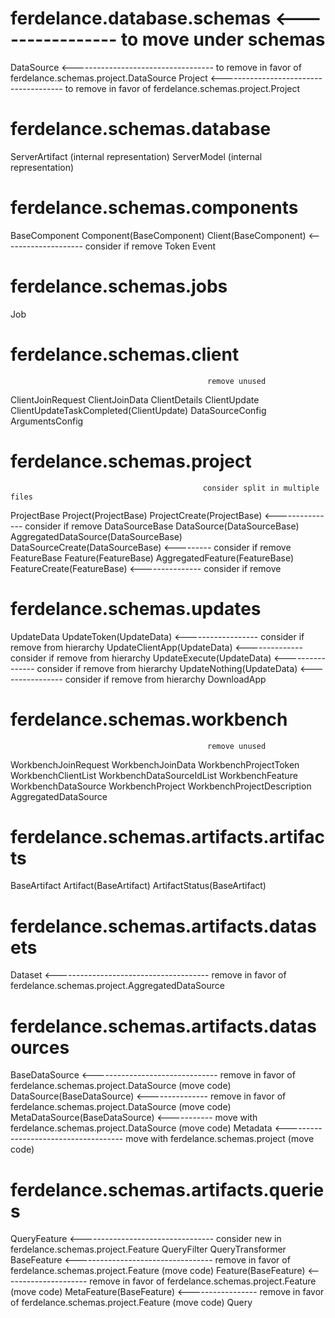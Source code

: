 # ferdelance.database.schemas <---------------- to move under schemas

DataSource <----------------------------------- to remove in favor of ferdelance.schemas.project.DataSource
Project <-------------------------------------- to remove in favor of ferdelance.schemas.project.Project

# ferdelance.schemas.database

ServerArtifact                                  (internal representation)
ServerModel                                     (internal representation)

# ferdelance.schemas.components

BaseComponent
    Component(BaseComponent)
    Client(BaseComponent) <-------------------- consider if remove
Token
Event

# ferdelance.schemas.jobs

Job

# ferdelance.schemas.client

                                                remove unused
ClientJoinRequest
ClientJoinData
ClientDetails
ClientUpdate
    ClientUpdateTaskCompleted(ClientUpdate)
DataSourceConfig
ArgumentsConfig

# ferdelance.schemas.project

                                               consider split in multiple files
ProjectBase
    Project(ProjectBase)
    ProjectCreate(ProjectBase) <--------------- consider if remove
DataSourceBase
    DataSource(DataSourceBase)
    AggregatedDataSource(DataSourceBase)
    DataSourceCreate(DataSourceBase) <--------- consider if remove
FeatureBase
    Feature(FeatureBase)
    AggregatedFeature(FeatureBase)
    FeatureCreate(FeatureBase) <--------------- consider if remove

# ferdelance.schemas.updates

UpdateData
    UpdateToken(UpdateData) <------------------ consider if remove from hierarchy
    UpdateClientApp(UpdateData) <-------------- consider if remove from hierarchy
    UpdateExecute(UpdateData) <---------------- consider if remove from hierarchy
    UpdateNothing(UpdateData) <---------------- consider if remove from hierarchy
DownloadApp

# ferdelance.schemas.workbench
                                               
                                                remove unused
WorkbenchJoinRequest
WorkbenchJoinData
WorkbenchProjectToken
WorkbenchClientList
WorkbenchDataSourceIdList
WorkbenchFeature
WorkbenchDataSource
WorkbenchProject
WorkbenchProjectDescription
AggregatedDataSource

# ferdelance.schemas.artifacts.artifacts

BaseArtifact
    Artifact(BaseArtifact)
    ArtifactStatus(BaseArtifact)

# ferdelance.schemas.artifacts.datasets

Dataset <-------------------------------------- remove in favor of ferdelance.schemas.project.AggregatedDataSource

# ferdelance.schemas.artifacts.datasources

BaseDataSource <------------------------------- remove in favor of ferdelance.schemas.project.DataSource (move code)
    DataSource(BaseDataSource) <--------------- remove in favor of ferdelance.schemas.project.DataSource (move code)
    MetaDataSource(BaseDataSource) <----------- move with ferdelance.schemas.project.DataSource (move code)
Metadata <------------------------------------- move with ferdelance.schemas.project (move code)

# ferdelance.schemas.artifacts.queries

QueryFeature <--------------------------------- consider new in ferdelance.schemas.project.Feature 
QueryFilter
QueryTransformer
BaseFeature <---------------------------------- remove in favor of ferdelance.schemas.project.Feature (move code)
    Feature(BaseFeature) <--------------------- remove in favor of ferdelance.schemas.project.Feature (move code)
    MetaFeature(BaseFeature) <----------------- remove in favor of ferdelance.schemas.project.Feature (move code)
Query
